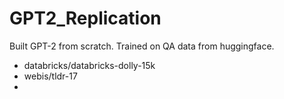 # GPT2_Replication


Built GPT-2 from scratch. Trained on QA data from huggingface.

- databricks/databricks-dolly-15k
- webis/tldr-17
- 
